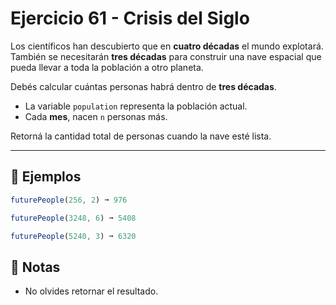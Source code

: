 # Ejercicio 61 - Crisis del Siglo

Los científicos han descubierto que en **cuatro décadas** el mundo explotará.  
También se necesitarán **tres décadas** para construir una nave espacial que pueda llevar a toda la población a otro planeta.

Debés calcular cuántas personas habrá dentro de **tres décadas**.

- La variable `population` representa la población actual.
- Cada **mes**, nacen `n` personas más.

Retorná la cantidad total de personas cuando la nave esté lista.

---

## 🧪 Ejemplos

```javascript
futurePeople(256, 2) ➞ 976

futurePeople(3248, 6) ➞ 5408

futurePeople(5240, 3) ➞ 6320
```

## 📝 Notas

- No olvides retornar el resultado.
